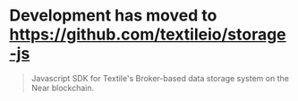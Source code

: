 # Development has moved to https://github.com/textileio/storage-js

> Javascript SDK for Textile's Broker-based data storage system on the Near blockchain.
